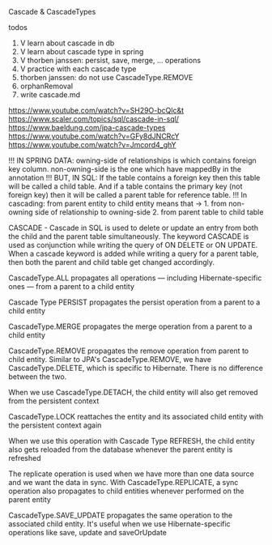 Cascade & CascadeTypes

todos

1. V learn about cascade in db
2. V learn about cascade type in spring
3. V thorben janssen: persist, save, merge, ... operations
4. V practice with each cascade type
5. thorben janssen: do not use CascadeType.REMOVE
6. orphanRemoval
7. write cascade.md

https://www.youtube.com/watch?v=SH29O-bcQlc&t
https://www.scaler.com/topics/sql/cascade-in-sql/
https://www.baeldung.com/jpa-cascade-types
https://www.youtube.com/watch?v=GFy8dJNCRcY
https://www.youtube.com/watch?v=Jmcord4_ghY

!!! IN SPRING DATA: owning-side of relationships is which contains foreign key column. non-owning-side is the one which
    have mappedBy in the annotation
!!! BUT, IN SQL: If the table contains a foreign key then this table will be called a child table. And if a table 
    contains the primary key (not foreign key) then it will be called a parent table for reference table.
!!! In cascading: from parent entity to child entity means that ->
    1. from non-owning side of relationship to owning-side
    2. from parent table to child table

CASCADE - Cascade in SQL is used to delete or update an entry from both the child and the parent table simultaneously.
The keyword CASCADE is used as conjunction while writing the query of ON DELETE or ON UPDATE. When a cascade keyword 
is added while writing a query for a parent table, then both the parent and child table get changed accordingly.

CascadeType.ALL propagates all operations — including Hibernate-specific ones — from a parent to a child entity

Cascade Type PERSIST propagates the persist operation from a parent to a child entity

CascadeType.MERGE propagates the merge operation from a parent to a child entity

CascadeType.REMOVE propagates the remove operation from parent to child entity. Similar to JPA's CascadeType.REMOVE, 
we have CascadeType.DELETE, which is specific to Hibernate. There is no difference between the two.

When we use CascadeType.DETACH, the child entity will also get removed from the persistent context

CascadeType.LOCK reattaches the entity and its associated child entity with the persistent context again

When we use this operation with Cascade Type REFRESH, the child entity also gets reloaded from the database
whenever the parent entity is refreshed

The replicate operation is used when we have more than one data source and we want the data in sync. 
With CascadeType.REPLICATE, a sync operation also propagates to child entities whenever performed on the parent entity

CascadeType.SAVE_UPDATE propagates the same operation to the associated child entity. 
It's useful when we use Hibernate-specific operations like save, update and saveOrUpdate